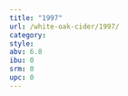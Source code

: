 ```yaml
---
title: "1997"
url: /white-oak-cider/1997/
category: 
style: 
abv: 6.8
ibu: 0
srm: 0
upc: 0
---
```


